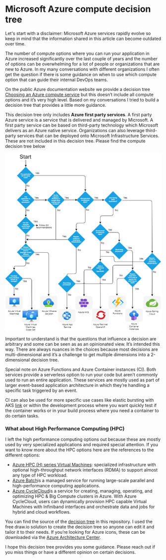 # Microsoft Azure compute decision tree

Let's start with a disclaimer: Microsoft Azure services rapidly evolve so keep in mind that the information shared in this article can become outdated over time.

The number of compute options where you can run your application in Azure increased significantly over the last couple of years and the number of options can be overwhelming for a lot of people or organizations that are new to Azure.
In my many conversations with different organizations I often get the question if there is some guidance on when to use which compute option that can guide their internal DevOps teams. 

On the public Azure documentation website we provide a decision tree 	[Choosing an Azure compute service](https://docs.microsoft.com/en-us/azure/architecture/guide/technology-choices/compute-decision-tree) but this doesn’t include all compute options and it’s very high level. Based on my conversations I tried to build a decision tree that provides a little more guidance. 

This decision tree only includes **Azure first party services**. A first party Azure service is a service that is delivered and managed by Microsoft. A first party service can be based on third-party technology which Microsoft delivers as an Azure native service. Organizations can also leverage third-party services that can be deployed onto Microsoft Infrastructure Services. These are not included in this decision tree.
Please find the compute decision tree below

![Picture of decision tree](/images/AzureComputeDecisionTree.png)

Important to understand is that the questions that influence a decision are arbitrary and some can be seen as as an opinionated view. It’s intended this way. There are always nuances in the choices because most decisions are multi-dimensional and it’s a challenge to get multiple dimensions into a 2-dimensional decision tree.

Special note on Azure Functions and Azure Container instances (CI). Both services provide a serverless option to run your code but aren’t commonly used to run an entire application. These services are mostly used as part of larger event-based application architecture in which they’re handling a specific task triggered by an event. 

CI can also be used for more specific use cases like elastic bursting with AKS [link](https://docs.microsoft.com/en-us/azure/architecture/solution-ideas/articles/scale-using-aks-with-aci) or within the development process where you want quickly test if the container works or in your build process where you need a container to do certain tasks.

### What about High Performance Computing (HPC)

I left the high performance computing options out because these are mostly used by very specialized applications and required special attention. If you want to know more about the HPC options here are the references to the different options:
- [Azure HPC (H) series Virtual Machines](https://docs.microsoft.com/en-us/azure/virtual-machines/sizes-hpc): specialized infrastructure with optional high-throughput network interfaces (RDMA) to support almost any type of HPC workload. 
- [Azure Batch](https://docs.microsoft.com/en-us/azure/batch/batch-technical-overview)is a managed service for running large-scale parallel and high-performance computing applications.
- [Azure CycleCloud](https://docs.microsoft.com/en-us/azure/cyclecloud/overview?view=cyclecloud-8)is a service for creating, managing, operating, and optimizing HPC & Big Compute clusters in Azure. With Azure CycleCloud, users can dynamically provision HPC capable Virtual Machines with Infiniband interfaces and orchestrate data and jobs for hybrid and cloud workflows.

You can find the source of the [decision tree](https://github.com/MarcvanHouten/AzureComputeDecisionTree/blob/main/AzureComputeDecisionTree.drawio) in this repository. I used the free draw.io solution to create the decision tree so anyone can edit it and tailor it to their needs. If you’re looking for Azure icons, these can be downloaded via the [Azure Architecture Center](https://docs.microsoft.com/en-us/azure/architecture/icons/).

I hope this decision tree provides you some guidance. Please reach out if you miss things or have a different opinion on certain decisions.



